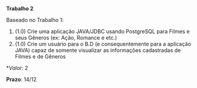 **Trabalho 2**

Baseado no Trabalho 1:

1. (1.0) Crie uma aplicação JAVA/JDBC usando PostgreSQL para Filmes e seus Gêneros (ex: Ação, Romance e etc.)  
2. (1.0) Crie um usuário para o B.D (e consequentemente para a aplicação JAVA) capaz de somente visualizar as informações cadastradas de Filmes e de Gêneros  

**Valor*: 2

**Prazo**: 14/12
